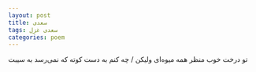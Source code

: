 ```yaml
---
layout: post
title: سعدی
tags: سعدی غزل
categories: poem
---
```


تو درخت خوب منظر همه میوه‌ای ولیکن / چه کنم به دست کوته که نمی‌رسد به سیبت
